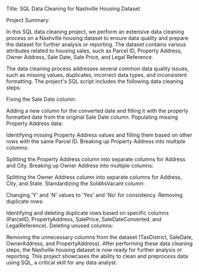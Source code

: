 
Title: SQL Data Cleaning for Nashville Housing Dataset

Project Summary:

In this SQL data cleaning project, we perform an extensive data cleaning process on a Nashville housing dataset to ensure data quality and prepare the dataset for further analysis or reporting. The dataset contains various attributes related to housing sales, such as Parcel ID, Property Address, Owner Address, Sale Date, Sale Price, and Legal Reference.

The data cleaning process addresses several common data quality issues, such as missing values, duplicates, incorrect data types, and inconsistent formatting. The project's SQL script includes the following data cleaning steps:

Fixing the Sale Date column:

Adding a new column for the converted date and filling it with the properly formatted date from the original Sale Date column.
Populating missing Property Address data:

Identifying missing Property Address values and filling them based on other rows with the same Parcel ID.
Breaking up Property Address into multiple columns:

Splitting the Property Address column into separate columns for Address and City.
Breaking up Owner Address into multiple columns:

Splitting the Owner Address column into separate columns for Address, City, and State.
Standardizing the SoldAsVacant column:

Changing 'Y' and 'N' values to 'Yes' and 'No' for consistency.
Removing duplicate rows:

Identifying and deleting duplicate rows based on specific columns (ParcelID, PropertyAddress, SalePrice, SaleDateConverted, and LegalReference).
Deleting unused columns:

Removing the unnecessary columns from the dataset (TaxDistrict, SaleDate, OwnerAddress, and PropertyAddress).
After performing these data cleaning steps, the Nashville housing dataset is now ready for further analysis or reporting. This project showcases the ability to clean and preprocess data using SQL, a critical skill for any data analyst.
